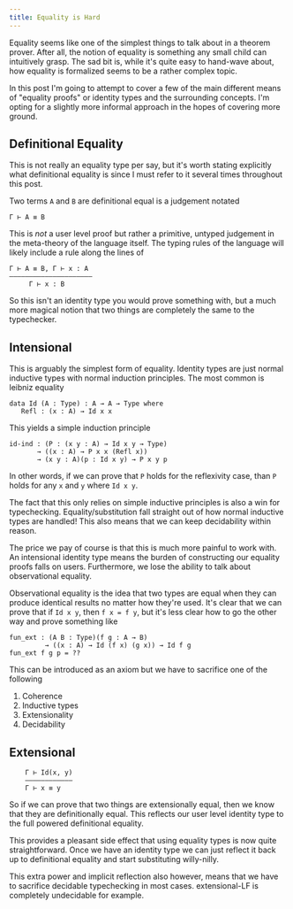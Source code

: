 ```yaml
---
title: Equality is Hard
---
```


Equality seems like one of the simplest things to talk about in a
theorem prover. After all, the notion of equality is something any
small child can intuitively grasp. The sad bit is, while it's quite
easy to hand-wave about, how equality is formalized seems to be a
rather complex topic.

In this post I'm going to attempt to cover a few of the main different
means of "equality proofs" or identity types and the surrounding
concepts. I'm opting for a slightly more informal approach in the
hopes of covering more ground.

## Definitional Equality

This is not really an equality type per say, but it's worth stating
explicitly what definitional equality is since I must refer to it
several times throughout this post.

Two terms `A` and `B` are definitional equal is a judgement notated

    Γ ⊢ A ≡ B

This is *not* a user level proof but rather a primitive, untyped judgement in
the meta-theory of the language itself. The typing rules of the
language will likely include a rule along the lines of

    Γ ⊢ A ≡ B, Γ ⊢ x : A
    ————————————————————–
         Γ ⊢ x : B

So this isn't an identity type you would prove something with, but a
much more magical notion that two things are completely the same to
the typechecker.

## Intensional

This is arguably the simplest form of equality. Identity types are
just normal inductive types with normal induction principles. The most
common is leibniz equality

    data Id (A : Type) : A → A → Type where
       Refl : (x : A) → Id x x

This yields a simple induction principle

    id-ind : (P : (x y : A) → Id x y → Type)
           → ((x : A) → P x x (Refl x))
           → (x y : A)(p : Id x y) → P x y p

In other words, if we can prove that `P` holds for the reflexivity
case, than `P` holds for any `x` and `y` where `Id x y`.

The fact that this only relies on simple inductive principles is also
a win for typechecking. Equality/substitution fall straight out of how
normal inductive types are handled! This also means that we can keep
decidability within reason.

The price we pay of course is that this is much more painful to work
with. An intensional identity type means the burden of constructing
our equality proofs falls on users. Furthermore, we lose the ability
to talk about observational equality.

Observational equality is the idea that two types are equal when they
can produce identical results no matter how they're used. It's clear
that we can prove that if `Id x y`, then `f x = f y`, but it's less
clear how to go the other way and prove something like

    fun_ext : (A B : Type)(f g : A → B)
             → ((x : A) → Id (f x) (g x)) → Id f g
    fun_ext f g p = ??

This can be introduced as an axiom but we have to sacrifice one of the
following

 1. Coherence
 2. Inductive types
 3. Extensionality
 4. Decidability




## Extensional


        Γ ⊢ Id(x, y)
        ———————————–
        Γ ⊢ x ≡ y

So if we can prove that two things are extensionally equal, then we
know that they are definitionally equal. This reflects our user level
identity type to the full powered definitional equality.

This provides a pleasant side effect that using equality types is now
quite straightforward. Once we have an identity type we can just
reflect it back up to definitional equality and start substituting
willy-nilly.

This extra power and implicit reflection also however, means that we
have to sacrifice decidable typechecking in most cases. extensional-LF
is completely undecidable for example.
